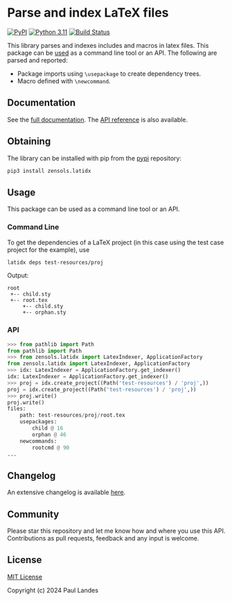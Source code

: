# Parse and index LaTeX files

[![PyPI][pypi-badge]][pypi-link]
[![Python 3.11][python311-badge]][python311-link]
[![Build Status][build-badge]][build-link]

This library parses and indexes includes and macros in latex files.  This
package can be [used](#usage) as a command line tool or an API.  The following
are parsed and reported:

* Package imports using `\usepackage` to create dependency trees.
* Macro defined with `\newcommand`.


## Documentation

See the [full documentation](https://plandes.github.io/latidx/index.html).
The [API reference](https://plandes.github.io/latidx/api.html) is also
available.


## Obtaining

The library can be installed with pip from the [pypi] repository:
```bash
pip3 install zensols.latidx
```

## Usage

This package can be used as a command line tool or an API.


### Command Line

To get the dependencies of a LaTeX project (in this case using the test case
project for the example), use

```bash
latidx deps test-resources/proj
```

Output:
```
root
 +-- child.sty
 +-- root.tex
     +-- child.sty
     +-- orphan.sty
```

### API

```python
>>> from pathlib import Path
from pathlib import Path
>>> from zensols.latidx import LatexIndexer, ApplicationFactory
from zensols.latidx import LatexIndexer, ApplicationFactory
>>> idx: LatexIndexer = ApplicationFactory.get_indexer()
idx: LatexIndexer = ApplicationFactory.get_indexer()
>>> proj = idx.create_project((Path('test-resources') / 'proj',))
proj = idx.create_project((Path('test-resources') / 'proj',))
>>> proj.write()
proj.write()
files:
    path: test-resources/proj/root.tex
    usepackages:
        child @ 16
        orphan @ 46
    newcommands:
        rootcmd @ 90
...
```


## Changelog

An extensive changelog is available [here](CHANGELOG.md).


## Community

Please star this repository and let me know how and where you use this API.
Contributions as pull requests, feedback and any input is welcome.


## License

[MIT License](LICENSE.md)

Copyright (c) 2024 Paul Landes


<!-- links -->
[pypi]: https://pypi.org/project/zensols.latidx/
[pypi-link]: https://pypi.python.org/pypi/zensols.latidx
[pypi-badge]: https://img.shields.io/pypi/v/zensols.latidx.svg
[python311-badge]: https://img.shields.io/badge/python-3.11-blue.svg
[python311-link]: https://www.python.org/downloads/release/python-3110
[build-badge]: https://github.com/plandes/latidx/workflows/CI/badge.svg
[build-link]: https://github.com/plandes/latidx/actions
